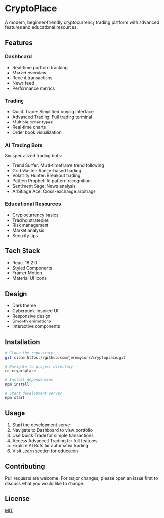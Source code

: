 # CryptoPlace

A modern, beginner-friendly cryptocurrency trading platform with advanced features and educational resources.

## Features

### Dashboard
- Real-time portfolio tracking
- Market overview
- Recent transactions
- News feed
- Performance metrics

### Trading
- Quick Trade: Simplified buying interface
- Advanced Trading: Full trading terminal
- Multiple order types
- Real-time charts
- Order book visualization

### AI Trading Bots
Six specialized trading bots:
- Trend Surfer: Multi-timeframe trend following
- Grid Master: Range-based trading
- Volatility Hunter: Breakout trading
- Pattern Prophet: AI pattern recognition
- Sentiment Sage: News analysis
- Arbitrage Ace: Cross-exchange arbitrage

### Educational Resources
- Cryptocurrency basics
- Trading strategies
- Risk management
- Market analysis
- Security tips

## Tech Stack
- React 18.2.0
- Styled Components
- Framer Motion
- Material UI Icons

## Design
- Dark theme
- Cyberpunk-inspired UI
- Responsive design
- Smooth animations
- Interactive components

## Installation

```bash
# Clone the repository
git clone https://github.com/jeremyions/cryptoplace.git

# Navigate to project directory
cd cryptoplace

# Install dependencies
npm install

# Start development server
npm start
```

## Usage
1. Start the development server
2. Navigate to Dashboard to view portfolio
3. Use Quick Trade for simple transactions
4. Access Advanced Trading for full features
5. Explore AI Bots for automated trading
6. Visit Learn section for education

## Contributing
Pull requests are welcome. For major changes, please open an issue first to discuss what you would like to change.

## License
[MIT](https://choosealicense.com/licenses/mit/)
